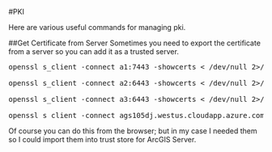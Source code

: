 #PKI

Here are various useful commands for managing pki.

##Get Certificate from Server
Sometimes you need to export the certificate from a server so you can add it as a trusted server.

<pre>
openssl s_client -connect a1:7443 -showcerts < /dev/null 2>/dev/null | openssl x509 -outform PEM > A1_7443.crt

openssl s_client -connect a2:6443 -showcerts < /dev/null 2>/dev/null | openssl x509 -outform PEM > A2_6443.crt

openssl s_client -connect a3:6443 -showcerts < /dev/null 2>/dev/null | openssl x509 -outform PEM > A3_6443.crt

openssl s_client -connect ags105dj.westus.cloudapp.azure.com:443 -showcerts < /dev/null 2>/dev/null | openssl x509 -outform PEM > ags105dj.westus.cloudapp.azure.com.crt
</pre>

Of course you can do this from the browser; but in my case I needed them so I could import them into trust store for ArcGIS Server.

